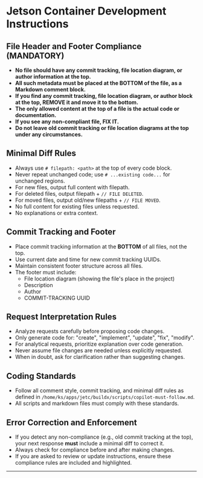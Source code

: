 # Jetson Container Development Instructions

## File Header and Footer Compliance (MANDATORY)

- **No file should have any commit tracking, file location diagram, or author information at the top.**
- **All such metadata must be placed at the BOTTOM of the file, as a Markdown comment block.**
- **If you find any commit tracking, file location diagram, or author block at the top, REMOVE it and move it to the bottom.**
- **The only allowed content at the top of a file is the actual code or documentation.**
- **If you see any non-compliant file, FIX IT.**
- **Do not leave old commit tracking or file location diagrams at the top under any circumstances.**

## Minimal Diff Rules

- Always use `# filepath: <path>` at the top of every code block.
- Never repeat unchanged code; use `# ...existing code...` for unchanged regions.
- For new files, output full content with filepath.
- For deleted files, output filepath + `// FILE DELETED`.
- For moved files, output old/new filepaths + `// FILE MOVED`.
- No full content for existing files unless requested.
- No explanations or extra context.

## Commit Tracking and Footer

- Place commit tracking information at the **BOTTOM** of all files, not the top.
- Use current date and time for new commit tracking UUIDs.
- Maintain consistent footer structure across all files.
- The footer must include:
  - File location diagram (showing the file's place in the project)
  - Description
  - Author
  - COMMIT-TRACKING UUID

## Request Interpretation Rules

- Analyze requests carefully before proposing code changes.
- Only generate code for: "create", "implement", "update", "fix", "modify".
- For analytical requests, prioritize explanation over code generation.
- Never assume file changes are needed unless explicitly requested.
- When in doubt, ask for clarification rather than suggesting changes.

## Coding Standards

- Follow all comment style, commit tracking, and minimal diff rules as defined in `/home/ks/apps/jetc/buildx/scripts/copilot-must-follow.md`.
- All scripts and markdown files must comply with these standards.

## Error Correction and Enforcement

- If you detect any non-compliance (e.g., old commit tracking at the top), your next response **must** include a minimal diff to correct it.
- Always check for compliance before and after making changes.
- If you are asked to review or update instructions, ensure these compliance rules are included and highlighted.

---

<!--
# File location diagram:
# jetc/                          <- Main project folder
# ├── README.md                  <- Main project README
# ├── proposed-app-build-sh.md   <- Proposed build.sh UI/workflow
# ├── proposed-app-jetcrun-sh.md <- Proposed jetcrun.sh UI/workflow
# ├── .env                       <- Environment/config file
# ├── .gitattributes
# ├── .gitignore
# ├── .github/                   <- Copilot and git integration
# │   ├── copilot-instructions.md
# │   ├── git-template-setup.md
# │   ├── install-hooks.sh
# │   ├── pre-commit-hook.sh
# │   ├── prepare-commit-msg-hook.sh
# │   ├── setup-git-template.sh
# │   └── vs-code-snippets-guide.md
# ├── buildx/                    <- Build system and scripts
# │   ├── build/                 <- Build stages and Dockerfiles
# │   ├── build.sh               <- Main build orchestrator
# │   ├── jetcrun.sh             <- Container run utility
# │   ├── scripts/               <- Modular build scripts
# │   │   ├── build_ui.sh
# │   │   ├── commit_tracking.sh
# │   │   ├── copilot-must-follow.md
# │   │   ├── docker_helpers.sh
# │   │   ├── logging.sh
# │   │   ├── utils.sh
# │   │   └── verification.sh
# │   └── logs/                  <- Build logs
# └── ...                        <- Other project files
#
# Description: Development instructions for Jetson container project, including file header/footer compliance, minimal diff rules, commit tracking, request interpretation, coding standards, and error correction.
# Author: Mr K / GitHub Copilot
# COMMIT-TRACKING: UUID-20250422-064000-DEVINST
-->